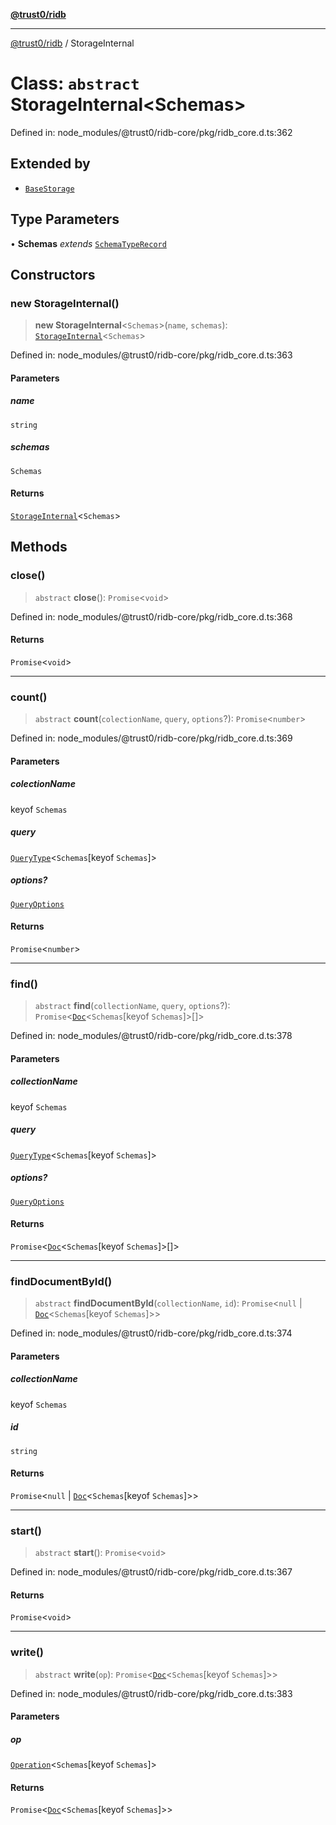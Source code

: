[**@trust0/ridb**](../README.md)

***

[@trust0/ridb](../README.md) / StorageInternal

# Class: `abstract` StorageInternal\<Schemas\>

Defined in: node\_modules/@trust0/ridb-core/pkg/ridb\_core.d.ts:362

## Extended by

- [`BaseStorage`](BaseStorage.md)

## Type Parameters

• **Schemas** *extends* [`SchemaTypeRecord`](../type-aliases/SchemaTypeRecord.md)

## Constructors

### new StorageInternal()

> **new StorageInternal**\<`Schemas`\>(`name`, `schemas`): [`StorageInternal`](StorageInternal.md)\<`Schemas`\>

Defined in: node\_modules/@trust0/ridb-core/pkg/ridb\_core.d.ts:363

#### Parameters

##### name

`string`

##### schemas

`Schemas`

#### Returns

[`StorageInternal`](StorageInternal.md)\<`Schemas`\>

## Methods

### close()

> `abstract` **close**(): `Promise`\<`void`\>

Defined in: node\_modules/@trust0/ridb-core/pkg/ridb\_core.d.ts:368

#### Returns

`Promise`\<`void`\>

***

### count()

> `abstract` **count**(`colectionName`, `query`, `options`?): `Promise`\<`number`\>

Defined in: node\_modules/@trust0/ridb-core/pkg/ridb\_core.d.ts:369

#### Parameters

##### colectionName

keyof `Schemas`

##### query

[`QueryType`](../type-aliases/QueryType.md)\<`Schemas`\[keyof `Schemas`\]\>

##### options?

[`QueryOptions`](../type-aliases/QueryOptions.md)

#### Returns

`Promise`\<`number`\>

***

### find()

> `abstract` **find**(`collectionName`, `query`, `options`?): `Promise`\<[`Doc`](../type-aliases/Doc.md)\<`Schemas`\[keyof `Schemas`\]\>[]\>

Defined in: node\_modules/@trust0/ridb-core/pkg/ridb\_core.d.ts:378

#### Parameters

##### collectionName

keyof `Schemas`

##### query

[`QueryType`](../type-aliases/QueryType.md)\<`Schemas`\[keyof `Schemas`\]\>

##### options?

[`QueryOptions`](../type-aliases/QueryOptions.md)

#### Returns

`Promise`\<[`Doc`](../type-aliases/Doc.md)\<`Schemas`\[keyof `Schemas`\]\>[]\>

***

### findDocumentById()

> `abstract` **findDocumentById**(`collectionName`, `id`): `Promise`\<`null` \| [`Doc`](../type-aliases/Doc.md)\<`Schemas`\[keyof `Schemas`\]\>\>

Defined in: node\_modules/@trust0/ridb-core/pkg/ridb\_core.d.ts:374

#### Parameters

##### collectionName

keyof `Schemas`

##### id

`string`

#### Returns

`Promise`\<`null` \| [`Doc`](../type-aliases/Doc.md)\<`Schemas`\[keyof `Schemas`\]\>\>

***

### start()

> `abstract` **start**(): `Promise`\<`void`\>

Defined in: node\_modules/@trust0/ridb-core/pkg/ridb\_core.d.ts:367

#### Returns

`Promise`\<`void`\>

***

### write()

> `abstract` **write**(`op`): `Promise`\<[`Doc`](../type-aliases/Doc.md)\<`Schemas`\[keyof `Schemas`\]\>\>

Defined in: node\_modules/@trust0/ridb-core/pkg/ridb\_core.d.ts:383

#### Parameters

##### op

[`Operation`](../type-aliases/Operation.md)\<`Schemas`\[keyof `Schemas`\]\>

#### Returns

`Promise`\<[`Doc`](../type-aliases/Doc.md)\<`Schemas`\[keyof `Schemas`\]\>\>
